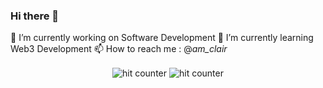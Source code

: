 ### Hi there 👋
🔭 I’m currently working on Software Development
🌱 I’m currently learning Web3 Development
📫 How to reach me : @_am_clair_

<div align="center">
<p></p>
<img src="https://www.cutercounter.com/hits.php?id=hxxocqa&nd=9&style=22" alt="hit counter" align="center">
<img src="https://profile-counter.glitch.me/fnky/count.svg" alt="hit counter" align="center">
</div>

<div align="center">


<!--
**theeditor-19/theeditor-19** is a ✨ _special_ ✨ repository because its `README.md` (this file) appears on your GitHub profile.

Here are some ideas to get you started:

- 
- 🌱 I’m currently learning ...
- 👯 I’m looking to collaborate on ...
- 🤔 I’m looking for help with ...
- 💬 Ask me about ...
- 📫 How to reach me: ...
- 😄 Pronouns: ...
- ⚡ Fun fact: ...
-->
